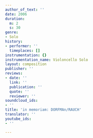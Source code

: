 ```yaml
---
author_of_text: ''
date: 2006
duration:
  m: 2
  s: 30
genre:
- Solo
history:
- performer: ''
  timeplaces: []
instrumentation: {}
instrumentation_name: Violoncello Solo
layout: composition
publisher: ''
reviews:
- date: ''
  link: ''
  publication: ''
  quote: ''
  reviewer: ''
soundcloud_ids:
- ''
title: 'in memoriam: DORFMAn/RAUCH'
translator: ''
youtube_ids:
- ''

---
```

